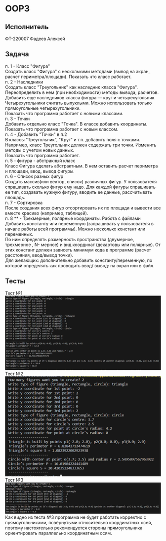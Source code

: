 # OOP3    
    
## Исполнитель    
ФТ-220007 Фадеев Алексей    
    
## Задача    
п. 1 - Класс "Фигура"    
Создать класс "Фигура" с несколькими методами (вывод на экран, расчет периметра/площади). Показать что класс работает.        
п. 2 - Наследники    
Создать класс "Треугольник" как наследник класса "Фигура". Переопределить в нем (при необходимости) методы вывода, расчетов.    
Добавить еще наследников класса фигура — круг и четырехугольник. Четырехугольники считать выпуклыми. Можно использовать только прямоугольные четырехугольники.    
Показать что программа работает с новыми классами.        
п. 3 - Точки    
Добавить отдельно класс "Точка". В классе добавить координаты.    
Показать что программа работает с новым классом.        
п. 4 - Добавить "Точки" в п.2    
В классы "Треугольник", "Круг" и т.п. добавить поля с точками.  Например, класс Треугольник должен содержать три точки. Изменить методы с учетом новых данных.    
Показать что программа работает.        
п. 5 - фигура -  абстракный класс    
Класс Фигура сделать абстрактным. В нем оставить расчет периметра и площади, ввод, вывод фигуры.        
п. 6 - Список разных фигур    
Создать массив(или вектор, список) различных фигур. У пользователя спрашивать сколько фигур ему надо. Для каждой фигуры спрашивать ее тип, создавать нужную фигуру, вводить ее данные, рассчитывать площадь.        
п. 7  - Сортировка    
После создания всех фигур отсортировать их по площади и вывести все вместе красиво (например, таблицей).        
п. 8 ** - Трехмерные, полярные координаты. Работа с файлами    
Добавить константу или переменную (запрашивать у пользователя в начале работы всей программы). Можно несколько констант или переменных.    
По ним определять размерность пространства (двумерное, трехмерное , N- мерное) и вид координат (декартовы или полярные). От этих констант должен зависеть минимум кода в программе (расчет расстояния, ввод/вывод точки).    
Для желающих: дополнительно добавить константу/переменную, по которой определять как проводить ввод/ вывод: на экран или в файл.    
    
## Тесты    
Тест №1    
![test1](test1.png)    
Тест №2    
![test2](test2.png)    
Тест №3    
![test3](test3.png)    
Как видно из теста №3 программа не будет работать корректно с прямоугольниками, повёрнутыми относительно координатных осей, поэтому настоятельно рекомендуется стороны прямоугольника ориентировать параллельно координатным осям.
